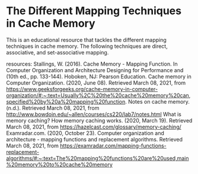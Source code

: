 # The Different Mapping Techniques in Cache Memory
This is an educational resource that tackles the different mapping techniques in cache memory. The following techniques are direct, associative, and set-associative mapping.

resources: 
Stallings, W. (2016). Cache Memory - Mapping Function. In Computer Organization and Architecture Designing for Performance and (10th ed., pp. 133-144). Hoboken, NJ: Pearson Education.
Cache memory in Computer Organization. (2020, June 08). Retrieved March 08, 2021, from https://www.geeksforgeeks.org/cache-memory-in-computer-organization/#:~:text=Usually%2C%20the%20cache%20memory%20can,specified%20by%20a%20mapping%20function.
Notes on cache memory. (n.d.). Retrieved March 08, 2021, from http://www.bowdoin.edu/~allen/courses/cs220/lab7/notes.html
What is memory caching? How memory caching works. (2020, March 19). Retrieved March 08, 2021, from https://hazelcast.com/glossary/memory-caching/
Examradar.com. (2020, October 23). Computer organization and architecture - mapping functions and replacement algorithms. Retrieved March 08, 2021, from https://examradar.com/mapping-functions-replacement-algorithms/#:~:text=The%20mapping%20functions%20are%20used,main%20memory%20to%20cache%20memory

